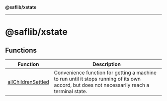 **@saflib/xstate**

---

# @saflib/xstate

## Functions

| Function                                              | Description                                                                                                                                  |
| ----------------------------------------------------- | -------------------------------------------------------------------------------------------------------------------------------------------- |
| [allChildrenSettled](functions/allChildrenSettled.md) | Convenience function for getting a machine to run until it stops running of its own accord, but does not necessarily reach a terminal state. |
